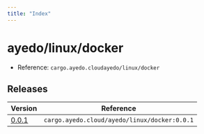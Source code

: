 ```yaml
---
title: "Index"
---
```



# ayedo/linux/docker

- Reference: `cargo.ayedo.cloudayedo/linux/docker`

## Releases 

| Version  | Reference | 
|---|---|
| [0.0.1](releases/0.0.1) | `cargo.ayedo.cloud/ayedo/linux/docker:0.0.1` |
